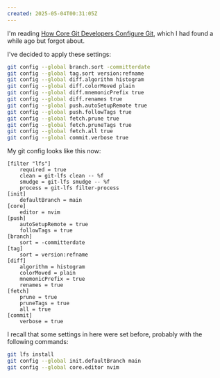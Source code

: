 ```yaml
---
created: 2025-05-04T00:31:05Z
---
```


I'm reading [How Core Git Developers Configure Git](https://blog.gitbutler.com/how-git-core-devs-configure-git/), which I had found a while ago but forgot about.

I've decided to apply these settings:

```sh
git config --global branch.sort -committerdate
git config --global tag.sort version:refname
git config --global diff.algorithm histogram
git config --global diff.colorMoved plain
git config --global diff.mnemonicPrefix true
git config --global diff.renames true
git config --global push.autoSetupRemote true
git config --global push.followTags true
git config --global fetch.prune true
git config --global fetch.pruneTags true
git config --global fetch.all true
git config --global commit.verbose true
```

My git config looks like this now:

```
[filter "lfs"]
	required = true
	clean = git-lfs clean -- %f
	smudge = git-lfs smudge -- %f
	process = git-lfs filter-process
[init]
	defaultBranch = main
[core]
	editor = nvim
[push]
	autoSetupRemote = true
	followTags = true
[branch]
	sort = -committerdate
[tag]
	sort = version:refname
[diff]
	algorithm = histogram
	colorMoved = plain
	mnemonicPrefix = true
	renames = true
[fetch]
	prune = true
	pruneTags = true
	all = true
[commit]
	verbose = true
```

I recall that some settings in here were set before, probably with the following commands:

```sh
git lfs install
git config --global init.defaultBranch main
git config --global core.editor nvim
```
